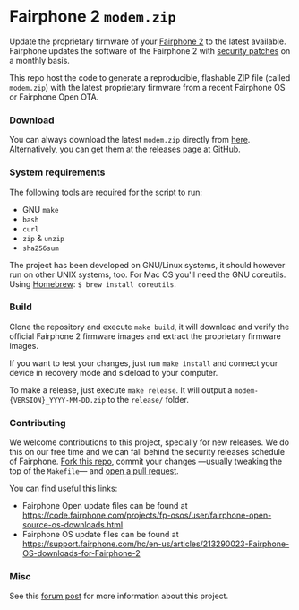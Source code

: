 # Fairphone 2 `modem.zip`
Update the proprietary firmware of your [Fairphone 2](https://shop.fairphone.com) to the latest available. Fairphone updates the software of the Fairphone 2 with [security patches](https://source.android.com/security/bulletin/) on a monthly basis.

This repo host the code to generate a reproducible, flashable ZIP file (called `modem.zip`) with the latest proprietary firmware from a recent Fairphone OS or Fairphone Open OTA.

### Download
You can always download the latest `modem.zip` directly from [here](https://io.pinterjann.is/public/misc/fairphone/modem/modem-latest.zip). Alternatively, you can get them at the [releases page at GitHub](https://github.com/WeAreFairphone/modem_zip_generator/releases).

### System requirements
The following tools are required for the script to run:
 - GNU `make`
 - `bash`
 - `curl`
 - `zip` & `unzip`
 - `sha256sum`

The project has been developed on GNU/Linux systems, it should however run on other UNIX systems, too. For Mac OS you'll need the GNU coreutils. Using [Homebrew](https://brew.sh): `$ brew install coreutils`.


### Build
Clone the repository and execute `make build`, it will download and verify the official Fairphone 2 firmware images and extract the proprietary firmware images.

If you want to test your changes, just run `make install` and connect your device in recovery mode and sideload to your computer.

To make a release, just execute `make release`. It will output a `modem-{VERSION}_YYYY-MM-DD.zip` to the `release/` folder.

### Contributing
We welcome contributions to this project, specially for new releases. We do this on our free time and we can fall behind the security releases schedule of Fairphone. [Fork this repo](https://github.com/WeAreFairphone/modem_zip_generator/fork), commit your changes —usually tweaking the top of the `Makefile`— and [open a pull request](https://github.com/WeAreFairphone/modem_zip_generator/pull/new).

You can find useful this links:
 - Fairphone Open update files can be found at https://code.fairphone.com/projects/fp-osos/user/fairphone-open-source-os-downloads.html
 - Fairphone OS update files can be found at https://support.fairphone.com/hc/en-us/articles/213290023-Fairphone-OS-downloads-for-Fairphone-2

### Misc
See this [forum post](https://forum.fairphone.com/t/pencil2-fp2-modem-firmware/35374) for more information about this project.
